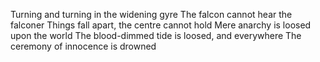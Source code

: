 Turning and turning in the widening gyre
The falcon cannot hear the falconer
Things fall apart, the centre cannot hold
Mere anarchy is loosed upon the world
The blood-dimmed tide is loosed, and everywhere
The ceremony of innocence is drowned
